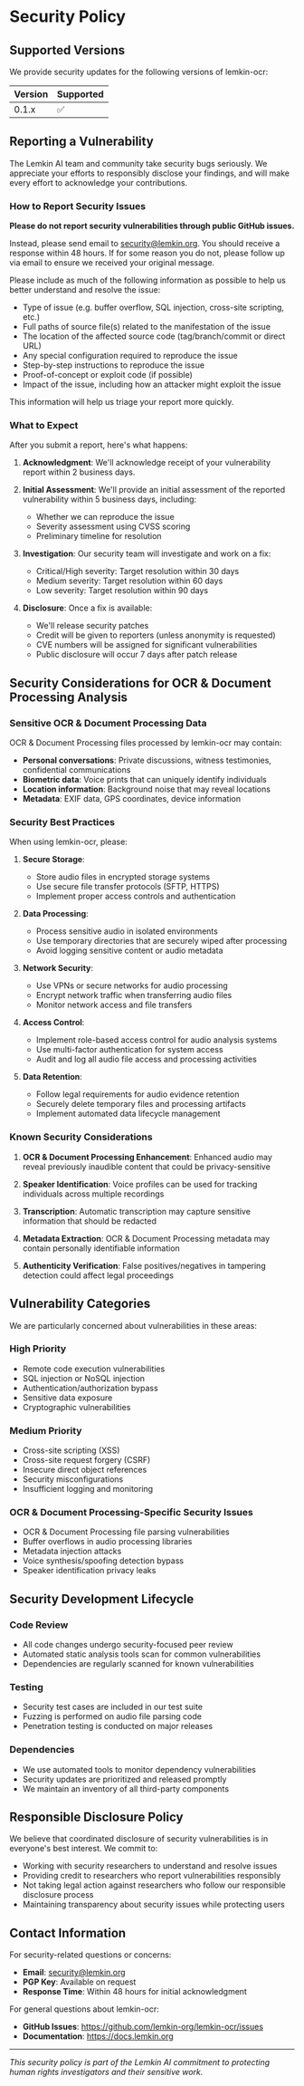 # Security Policy

## Supported Versions

We provide security updates for the following versions of lemkin-ocr:

| Version | Supported          |
| ------- | ------------------ |
| 0.1.x   | :white_check_mark: |

## Reporting a Vulnerability

The Lemkin AI team and community take security bugs seriously. We appreciate your efforts to responsibly disclose your findings, and will make every effort to acknowledge your contributions.

### How to Report Security Issues

**Please do not report security vulnerabilities through public GitHub issues.**

Instead, please send email to security@lemkin.org. You should receive a response within 48 hours. If for some reason you do not, please follow up via email to ensure we received your original message.

Please include as much of the following information as possible to help us better understand and resolve the issue:

* Type of issue (e.g. buffer overflow, SQL injection, cross-site scripting, etc.)
* Full paths of source file(s) related to the manifestation of the issue
* The location of the affected source code (tag/branch/commit or direct URL)
* Any special configuration required to reproduce the issue
* Step-by-step instructions to reproduce the issue
* Proof-of-concept or exploit code (if possible)
* Impact of the issue, including how an attacker might exploit the issue

This information will help us triage your report more quickly.

### What to Expect

After you submit a report, here's what happens:

1. **Acknowledgment**: We'll acknowledge receipt of your vulnerability report within 2 business days.

2. **Initial Assessment**: We'll provide an initial assessment of the reported vulnerability within 5 business days, including:
   - Whether we can reproduce the issue
   - Severity assessment using CVSS scoring
   - Preliminary timeline for resolution

3. **Investigation**: Our security team will investigate and work on a fix:
   - Critical/High severity: Target resolution within 30 days
   - Medium severity: Target resolution within 60 days
   - Low severity: Target resolution within 90 days

4. **Disclosure**: Once a fix is available:
   - We'll release security patches
   - Credit will be given to reporters (unless anonymity is requested)
   - CVE numbers will be assigned for significant vulnerabilities
   - Public disclosure will occur 7 days after patch release

## Security Considerations for OCR & Document Processing Analysis

### Sensitive OCR & Document Processing Data

OCR & Document Processing files processed by lemkin-ocr may contain:

- **Personal conversations**: Private discussions, witness testimonies, confidential communications
- **Biometric data**: Voice prints that can uniquely identify individuals
- **Location information**: Background noise that may reveal locations
- **Metadata**: EXIF data, GPS coordinates, device information

### Security Best Practices

When using lemkin-ocr, please:

1. **Secure Storage**:
   - Store audio files in encrypted storage systems
   - Use secure file transfer protocols (SFTP, HTTPS)
   - Implement proper access controls and authentication

2. **Data Processing**:
   - Process sensitive audio in isolated environments
   - Use temporary directories that are securely wiped after processing
   - Avoid logging sensitive content or audio metadata

3. **Network Security**:
   - Use VPNs or secure networks for audio processing
   - Encrypt network traffic when transferring audio files
   - Monitor network access and file transfers

4. **Access Control**:
   - Implement role-based access control for audio analysis systems
   - Use multi-factor authentication for system access
   - Audit and log all audio file access and processing activities

5. **Data Retention**:
   - Follow legal requirements for audio evidence retention
   - Securely delete temporary files and processing artifacts
   - Implement automated data lifecycle management

### Known Security Considerations

1. **OCR & Document Processing Enhancement**: Enhanced audio may reveal previously inaudible content that could be privacy-sensitive

2. **Speaker Identification**: Voice profiles can be used for tracking individuals across multiple recordings

3. **Transcription**: Automatic transcription may capture sensitive information that should be redacted

4. **Metadata Extraction**: OCR & Document Processing metadata may contain personally identifiable information

5. **Authenticity Verification**: False positives/negatives in tampering detection could affect legal proceedings

## Vulnerability Categories

We are particularly concerned about vulnerabilities in these areas:

### High Priority
- Remote code execution vulnerabilities
- SQL injection or NoSQL injection
- Authentication/authorization bypass
- Sensitive data exposure
- Cryptographic vulnerabilities

### Medium Priority
- Cross-site scripting (XSS)
- Cross-site request forgery (CSRF)
- Insecure direct object references
- Security misconfigurations
- Insufficient logging and monitoring

### OCR & Document Processing-Specific Security Issues
- OCR & Document Processing file parsing vulnerabilities
- Buffer overflows in audio processing libraries
- Metadata injection attacks
- Voice synthesis/spoofing detection bypass
- Speaker identification privacy leaks

## Security Development Lifecycle

### Code Review
- All code changes undergo security-focused peer review
- Automated static analysis tools scan for common vulnerabilities
- Dependencies are regularly scanned for known vulnerabilities

### Testing
- Security test cases are included in our test suite
- Fuzzing is performed on audio file parsing code
- Penetration testing is conducted on major releases

### Dependencies
- We use automated tools to monitor dependency vulnerabilities
- Security updates are prioritized and released promptly
- We maintain an inventory of all third-party components

## Responsible Disclosure Policy

We believe that coordinated disclosure of security vulnerabilities is in everyone's best interest. We commit to:

- Working with security researchers to understand and resolve issues
- Providing credit to researchers who report vulnerabilities responsibly
- Not taking legal action against researchers who follow our responsible disclosure process
- Maintaining transparency about security issues while protecting users

## Contact Information

For security-related questions or concerns:

- **Email**: security@lemkin.org
- **PGP Key**: Available on request
- **Response Time**: Within 48 hours for initial acknowledgment

For general questions about lemkin-ocr:
- **GitHub Issues**: https://github.com/lemkin-org/lemkin-ocr/issues
- **Documentation**: https://docs.lemkin.org

---

*This security policy is part of the Lemkin AI commitment to protecting human rights investigators and their sensitive work.*